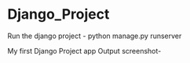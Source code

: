 # Django_Project

Run the django project - python manage.py runserver

My first Django Project app Output screenshot-
